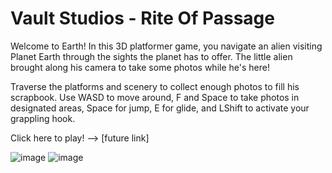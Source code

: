 # Vault Studios - Rite Of Passage

Welcome to Earth! In this 3D platformer game, you navigate an alien visiting Planet Earth through the sights the planet has to offer. The little alien brought along his camera to take some photos while he's here! 

Traverse the platforms and scenery to collect enough photos to fill his scrapbook. Use WASD to move around, F and Space to take photos in designated areas, Space for jump, E for glide, and LShift to activate your grappling hook. 

Click here to play! --> [future link]

![image](https://user-images.githubusercontent.com/112011839/229408300-ab42e7d4-f6a6-474d-830b-f08922c1b9df.png)
![image](https://user-images.githubusercontent.com/112011839/229408384-b35cbcb9-f9b9-49bf-87a7-2c6256060253.png)
